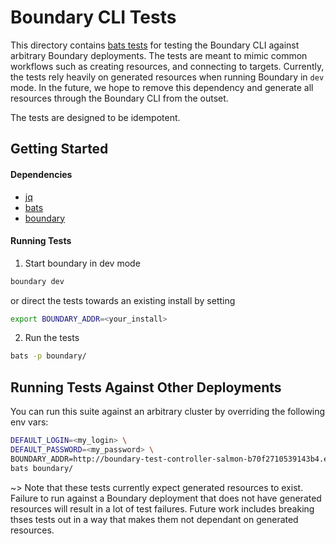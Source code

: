 # Boundary CLI Tests

This directory contains [bats tests](https://github.com/bats-core/bats-core) for testing the Boundary CLI against arbitrary Boundary deployments. 
The tests are meant to mimic common workflows such as creating resources, and connecting to targets. Currently, the tests rely heavily on
generated resources when running Boundary in `dev` mode. In the future, we hope to remove this dependency and generate all resources through
the Boundary CLI from the outset. 

The tests are designed to be idempotent.

## Getting Started

#### Dependencies

- [jq](https://stedolan.github.io/jq/)
- [bats](https://github.com/bats-core/bats-core)
- [boundary](https://github.com/hashicorp/boundary)

#### Running Tests

1. Start boundary in dev mode

```bash
boundary dev
```

or direct the tests towards an existing install by setting

```bash
export BOUNDARY_ADDR=<your_install>
```

2. Run the tests

```bash
bats -p boundary/
```

## Running Tests Against Other Deployments

You can run this suite against an arbitrary cluster by overriding the following env vars:

```bash
DEFAULT_LOGIN=<my_login> \ 
DEFAULT_PASSWORD=<my_password> \
BOUNDARY_ADDR=http://boundary-test-controller-salmon-b70f2710539143b4.elb.us-east-1.amazonaws.com:9200 \
bats boundary/
```

~> Note that these tests currently expect generated resources to exist. Failure to run against a Boundary deployment that does
not have generated resources will result in a lot of test failures. Future work includes breaking thses tests out in a way
that makes them not dependant on generated resources.
